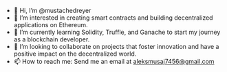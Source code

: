 - 👋 Hi, I’m @mustachedreyer
- 👀 I’m interested in creating smart contracts and building decentralized applications on Ethereum.
- 🌱 I’m currently learning Solidity, Truffle, and Ganache to start my journey as a blockchain developer.
- 💞️ I’m looking to collaborate on projects that foster innovation and have a positive impact on the decentralized world.
- 📫 How to reach me: Send me an email at aleksmusaj7456@gmail.com 

<!---
mustachedreyer/mustachedreyer is a ✨ special ✨ repository because its `README.md` (this file) appears on your GitHub profile.
You can click the Preview link to take a look at your changes.
--->
